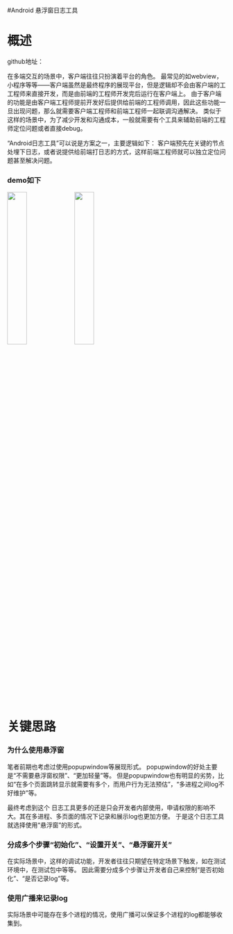 #Android 悬浮窗日志工具
# 概述

>  
 github地址： 


在多端交互的场景中，客户端往往只扮演着平台的角色。 最常见的如webview，小程序等等——客户端虽然是最终程序的展现平台，但是逻辑却不会由客户端的工工程师来直接开发，而是由前端的工程师开发完后运行在客户端上。 由于客户端的功能是由客户端工程师提前开发好后提供给前端的工程师调用，因此这些功能一旦出现问题，那么就需要客户端工程师和前端工程师一起联调沟通解决。 类似于这样的场景中，为了减少开发和沟通成本，一般就需要有个工具来辅助前端的工程师定位问题或者直接debug。

“Android日志工具”可以说是方案之一，主要逻辑如下： 客户端预先在关键的节点处埋下日志，或者说提供给前端打日志的方式，这样前端工程师就可以独立定位问题甚至解决问题。

### demo如下

<img src="https://img-blog.csdnimg.cn/20201017112334187.png?x-oss-process=image/watermark,type_ZmFuZ3poZW5naGVpdGk,shadow_10,text_aHR0cHM6Ly9ibG9nLmNzZG4ubmV0L0RvdWJsZTJoYW8=,size_16,color_FFFFFF,t_70" width="30%" height="30%"> <img src="https://img-blog.csdnimg.cn/20201017112109354.png?x-oss-process=image/watermark,type_ZmFuZ3poZW5naGVpdGk,shadow_10,text_aHR0cHM6Ly9ibG9nLmNzZG4ubmV0L0RvdWJsZTJoYW8=,size_16,color_FFFFFF,t_70" width="30%" height="30%">

# 关键思路

### 为什么使用悬浮窗

笔者前期也考虑过使用popupwindow等展现形式。 popupwindow的好处主要是“不需要悬浮窗权限”、“更加轻量”等。 但是popupwindow也有明显的劣势，比如“在多个页面跳转显示就需要有多个，而用户行为无法预估”，“多进程之间log不好维护”等。

最终考虑到这个 日志工具更多的还是只会开发者内部使用，申请权限的影响不大。其在多进程、多页面的情况下记录和展示log也更加方便。 于是这个日志工具 就选择使用“悬浮窗”的形式。

### 分成多个步骤“初始化”、“设置开关”、“悬浮窗开关”

在实际场景中，这样的调试功能，开发者往往只期望在特定场景下触发，如在测试环境中，在测试包中等等。 因此需要分成多个步骤让开发者自己来控制“是否初始化”、“是否记录log”等。

### 使用广播来记录log

实际场景中可能存在多个进程的情况，使用广播可以保证多个进程的log都能够收集到。